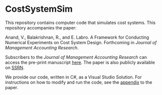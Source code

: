 # CostSystemSim
This repository contains computer code that simulates cost systems. This repository accompanies the paper:

Anand, V., Balakrishnan, R., and E. Labro. A Framework for Conducting Numerical Experiments on Cost System Design. Forthcoming in *Journal of Management Accounting Research*.

Subscribers to the *Journal of Management Accounting Research* can access the pre-print manuscript [here](http://aaajournals.org/doi/abs/10.2308/jmar-52057). The paper is also publicly available on [SSRN](https://papers.ssrn.com/sol3/papers.cfm?abstract_id=2994065).

We provide our code, written in C#, as a Visual Studio Solution. For instructions on how to modify and run the code, see the [appendix](https://vicanand.weebly.com/uploads/6/9/6/9/69692683/designing_costing_experiments_appendix.pdf) to the paper.
